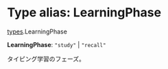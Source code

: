 # Type alias: LearningPhase

[types](../modules/types.md).LearningPhase

 **LearningPhase**: ``"study"`` \| ``"recall"``

タイピング学習のフェーズ。
